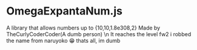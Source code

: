 # OmegaExpantaNum.js
A library that allows numbers up to {10,10,1.8e308,2} Made by TheCurlyCoderCoder(A dumb person) \n
It reaches the level fw2
i robbed the name from naruyoko 😁
thats all, im dumb

